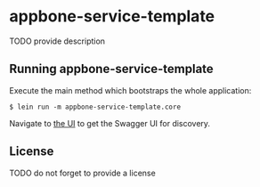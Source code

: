 # appbone-service-template

TODO provide description

## Running appbone-service-template

Execute the main method which bootstraps the whole application:

    $ lein run -m appbone-service-template.core

Navigate to [the UI](http://localhost:3000/ui/) to get the Swagger UI for discovery.

## License

TODO do not forget to provide a license
